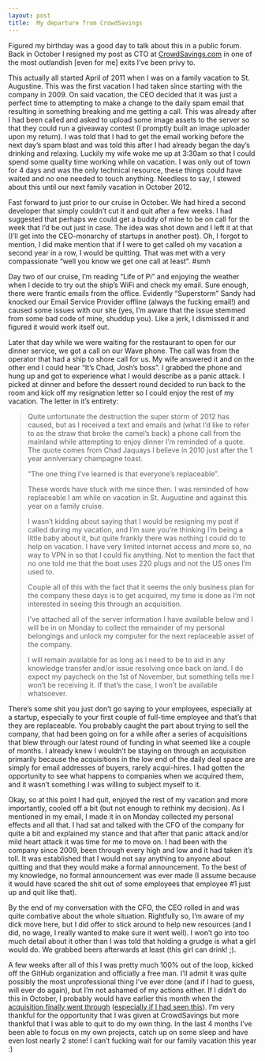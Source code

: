 ```yaml
---
layout: post
title:  My departure from CrowdSavings
---
```


Figured my birthday was a good day to talk about this in a public forum. Back in October I resigned my post as CTO at [CrowdSavings.com](http://crowdsavings.com) in one of the most outlandish [even for me] exits I’ve been privy to.

This actually all started April of 2011 when I was on a family vacation to St. Augustine. This was the first vacation I had taken since starting with the company in 2009. On said vacation, the CEO decided that it was just a perfect time to attempting to make a change to the daily spam email that resulting in something breaking and me getting a call. This was already after I had been called and asked to upload some image assets to the server so that they could run a giveaway contest (I promptly built an image uploader upon my return). I was told that I had to get the email working before the next day’s spam blast and was told this after I had already began the day’s drinking and relaxing. Luckily my wife woke me up at 3:30am so that I could spend some quality time working while on vacation. I was only out of town for 4 days and was the only technical resource, these things could have waited and no one needed to touch anything. Needless to say, I stewed about this until our next family vacation in October 2012.

Fast forward to just prior to our cruise in October. We had hired a second developer that simply couldn’t cut it and quit after a few weeks. I had suggested that perhaps we could get a buddy of mine to be on call for the week that I’d be out just in case. The idea was shot down and I left it at that (I’ll get into the CEO-monarchy of startups in another post). Oh, I forgot to mention, I did make mention that if I were to get called oh my vacation a second year in a row, I would be quitting. That was met with a very compassionate “well you know we get one call at least”. #smh

Day two of our cruise, I’m reading “Life of Pi” and enjoying the weather when I decide to try out the ship’s WiFi and check my email. Sure enough, there were frantic emails from the office. Evidently “Superstorm” Sandy had knocked our Email Service Provider offline (always the fucking email!) and caused some issues with our site (yes, I’m aware that the issue stemmed from some bad code of mine, shuddup you). Like a jerk, I dismissed it and figured it would work itself out.

Later that day while we were waiting for the restaurant to open for our dinner service, we got a call on our Wave phone. The call was from the operator that had a ship to shore call for us. My wife answered it and on the other end I could hear “It’s Chad, Josh’s boss”. I grabbed the phone and hung up and got to experience what I would describe as a panic attack. I picked at dinner and before the dessert round decided to run back to the room and kick off my resignation letter so I could enjoy the rest of my vacation. The letter in it’s entirety:

> Quite unfortunate the destruction the super storm of 2012 has caused, but as I received a text and emails and (what I’d like to refer to as the straw that broke the camel’s back) a phone call from the mainland while attempting to enjoy dinner I’m reminded of a quote. The quote comes from Chad Jaquays I believe in 2010 just after the 1 year anniversary champagne toast.
>
> “The one thing I’ve learned is that everyone’s replaceable”.
>
> These words have stuck with me since then. I was reminded of how replaceable I am while on vacation in St. Augustine and against this year on a family cruise.
>
> I wasn’t kidding about saying that I would be resigning my post if called during my vacation, and I’m sure you’re thinking I’m being a little baby about it, but quite frankly there was nothing I could do to help on vacation. I have very limited internet access and more so, no way to VPN in so that I could fix anything. Not to mention the fact that no one told me that the boat uses 220 plugs and not the US ones I’m used to.
>
> Couple all of this with the fact that it seems the only business plan for the company these days is to get acquired, my time is done as I’m not interested in seeing this through an acquisition.
>
> I’ve attached all of the server information I have available below and I will be in on Monday to collect the remainder of my personal belongings and unlock my computer for the next replaceable asset of the company.
>
> I will remain available for as long as I need to be to aid in any knowledge transfer and/or issue resolving once back on land. I do expect my paycheck on the 1st of November, but something tells me I won’t be receiving it. If that’s the case, I won’t be available whatsoever.

There’s some shit you just don’t go saying to your employees, especially at a startup, especially to your first couple of full-time employee and that’s that they are replaceable. You probably caught the part about trying to sell the company, that had been going on for a while after a series of acquisitions that blew through our latest round of funding in what seemed like a couple of months. I already knew I wouldn’t be staying on through an acquisition primarily because the acquisitions in the low end of the daily deal space are simply for email addresses of buyers, rarely acqui-hires. I had gotten the opportunity to see what happens to companies when we acquired them, and it wasn’t something I was willing to subject myself to it.

Okay, so at this point I had quit, enjoyed the rest of my vacation and more importantly, cooled off a bit (but not enough to rethink my decision). As I mentioned in my email, I made it in on Monday collected my personal effects and all that. I had sat and talked with the CFO of the company for quite a bit and explained my stance and that after that panic attack and/or mild heart attack it was time for me to move on. I had been with the company since 2009, been through every high and low and it had taken it’s toll. It was established that I would not say anything to anyone about quitting and that they would make a formal announcement. To the best of my knowledge, no formal announcement was ever made (I assume because it would have scared the shit out of some employees that employee #1 just up and quit like that).

By the end of my conversation with the CFO, the CEO rolled in and was quite combative about the whole situation. Rightfully so, I’m aware of my dick move here, but I did offer to stick around to help new resources (and I did, no wage, I really wanted to make sure it went well). I won’t go into too much detail about it other than I was told that holding a grudge is what a girl would do. We grabbed beers afterwards at least (this girl can drink! ;).

A few weeks after all of this I was pretty much 100% out of the loop, kicked off the GitHub organization and officially a free man. I’ll admit it was quite possibly the most unprofessional thing I’ve ever done (and if I had to guess, will ever do again), but I’m not ashamed of my actions either. If I didn’t do this in October, I probably would have earlier this month when the [acquisition finally went through](http://corp.halfoffdepot.com/corporate/half-off-depot-and-crowdsavings-com-join-forces-to-become-ncrowd/) ([especially if I had seen this](http://www.inc.com/eric-markowitz/daily-deal-clone-start-ups-stink.html)). I’m very thankful for the opportunity that I was given at CrowdSavings but more thankful that I was able to quit to do my own thing. In the last 4 months I’ve been able to focus on my own projects, catch up on some sleep and have even lost nearly 2 stone! I can’t fucking wait for our family vacation this year :)
